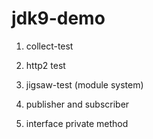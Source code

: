 # jdk9-demo

1. collect-test

2. http2 test

3. jigsaw-test (module system)

4. publisher and subscriber

5. interface  private method